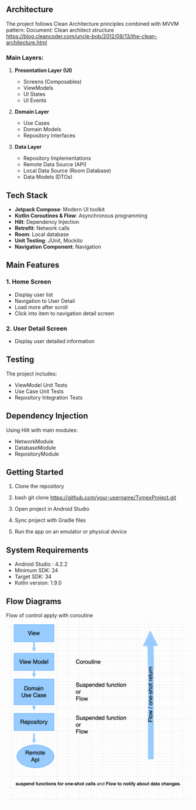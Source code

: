 ## Architecture

The project follows Clean Architecture principles combined with MVVM pattern:
Document:
Clean architect structure https://blog.cleancoder.com/uncle-bob/2012/08/13/the-clean-architecture.html

### Main Layers:

1. **Presentation Layer (UI)**
    - Screens (Composables)
    - ViewModels
    - UI States
    - UI Events

2. **Domain Layer**
    - Use Cases
    - Domain Models
    - Repository Interfaces

3. **Data Layer**
    - Repository Implementations
    - Remote Data Source (API)
    - Local Data Source (Room Database)
    - Data Models (DTOs)

## Tech Stack

- **Jetpack Compose**: Modern UI toolkit
- **Kotlin Coroutines & Flow**: Asynchronous programming
- **Hilt**: Dependency Injection
- **Retrofit**: Network calls
- **Room**: Local database
- **Unit Testing**: JUnit, Mockito
- **Navigation Component**: Navigation

## Main Features

### 1. Home Screen
- Display user list
- Navigation to User Detail
- Load more after scroll
- Click into item to navigation detail screen

### 2. User Detail Screen
- Display user detailed information

## Testing

The project includes:
- ViewModel Unit Tests
- Use Case Unit Tests
- Repository Integration Tests

## Dependency Injection

Using Hilt with main modules:
- NetworkModule
- DatabaseModule
- RepositoryModule

## Getting Started
1. Clone the repository 
2. bash
   git clone https://github.com/your-username/TymexProject.git

3. Open project in Android Studio

4. Sync project with Gradle files

5. Run the app on an emulator or physical device

## System Requirements
- Android Studio : 4.2.2
- Minimum SDK: 24
- Target SDK: 34
- Kotlin version: 1.9.0

## Flow Diagrams
Flow of control apply with coroutine
![img.png](img.png)
